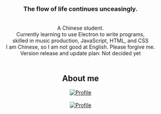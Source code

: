 <div align="center" class="font-family: MiSans">
  <div>
    <h3>The flow of life continues unceasingly.</h3>
    <h><br></h>
    <h>A Chinese student.<br></h>
    <h>Currently learning to use Electron to write programs, <br>skilled in music production, JavaScript, HTML, and CSS<br></h>
    <h>I am Chinese, so I am not good at English. Please forgive me.<br></h>
    <h>Version release and update plan: Not decided yet</h>
  </div>
  <br />
  <div>
    <h2>About me</h2>
    <a href="https://github.com/Lifeflow-04">
      <img
        src="https://streak-stats.demolab.com?user=Lifeflow-04&theme=tokyonight&hide_border=true&border_radius=5&locale=zh_Hans&card_width=700"
        alt="Profile"
      />
    </a>
    <br />
    <br />
    <a href="https://github.com/Lifeflow-04">
      <img
        src="https://github-readme-stats.vercel.app/api?username=Lifeflow-04&show_icons=true&title_color=fff&icon_color=79ff97&text_color=9f9f9f&bg_color=151515&hide=["contribs"]"
        alt="Profile"
      />
    </a>
  </div>
</div>
